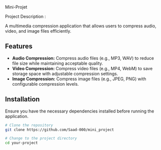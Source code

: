 Mini-Projet

Project Description :

A multimedia compression application that allows users to compress audio, video, and image files efficiently.

## Features

- **Audio Compression:** Compress audio files (e.g., MP3, WAV) to reduce file size while maintaining acceptable quality.
- **Video Compression:** Compress video files (e.g., MP4, WebM) to save storage space with adjustable compression settings.
- **Image Compression:** Compress image files (e.g., JPEG, PNG) with configurable compression levels.

## Installation

Ensure you have the necessary dependencies installed before running the application.

```bash
# Clone the repository
git clone https://github.com/Saad-000/mini_project

# Change to the project directory
cd your-project
